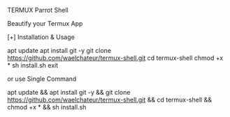 
TERMUX Parrot Shell

Beautify your Termux App

[+] Installation & Usage

apt update
apt install git -y
git clone https://github.com/waelchateur/termux-shell.git
cd termux-shell
chmod +x *
sh install.sh
exit



or use Single Command

apt update && apt install git -y && git clone https://github.com/waelchateur/termux-shell.git && cd termux-shell && chmod +x * && sh install.sh




